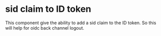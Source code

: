 # sid claim to ID token

This component give the ability to add a sid claim to the ID token. So this will help for oidc back channel logout.